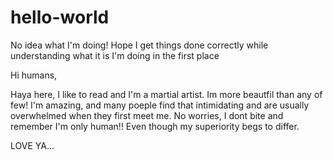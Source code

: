 # hello-world
No idea what I'm doing! Hope I get things done correctly while understanding what it is I'm doing in the first place

Hi humans,

Haya here, I like to read and I'm a martial artist.
Im more beautfil than any of few! I'm amazing, and many poeple find that intimidating and are usually overwhelmed when they first meet me. No worries, I dont bite and remember I'm only human!! Even though my superiority begs to differ.

LOVE YA...

